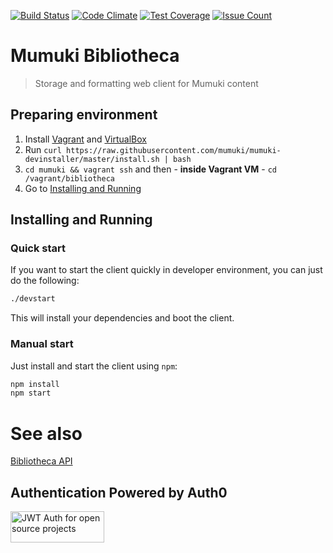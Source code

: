 [![Build Status](https://travis-ci.org/mumuki/mumuki-bibliotheca.svg?branch=master)](https://travis-ci.org/mumuki/mumuki-bibliotheca)
[![Code Climate](https://codeclimate.com/github/mumuki/mumuki-bibliotheca/badges/gpa.svg)](https://codeclimate.com/github/mumuki/mumuki-bibliotheca)
[![Test Coverage](https://codeclimate.com/github/mumuki/mumuki-bibliotheca/badges/coverage.svg)](https://codeclimate.com/github/mumuki/mumuki-bibliotheca)
[![Issue Count](https://codeclimate.com/github/mumuki/mumuki-bibliotheca/badges/issue_count.svg)](https://codeclimate.com/github/mumuki/mumuki-bibliotheca)

# Mumuki Bibliotheca
> Storage and formatting web client for Mumuki content

## Preparing environment

1. Install [Vagrant](https://www.vagrantup.com/downloads.html) and [VirtualBox](https://www.virtualbox.org/wiki/Downloads)
2. Run `curl https://raw.githubusercontent.com/mumuki/mumuki-devinstaller/master/install.sh | bash`
3. `cd mumuki && vagrant ssh` and then - **inside Vagrant VM** - `cd /vagrant/bibliotheca`
4. Go to [Installing and Running](#installing-and-running)


## Installing and Running

### Quick start

If you want to start the client quickly in developer environment,
you can just do the following:

```bash
./devstart
```

This will install your dependencies and boot the client.

### Manual start

Just install and start the client using `npm`:

```bash
npm install
npm start
```

# See also
[Bibliotheca API](https://github.com/mumuki/mumuki-bibliotheca-api)

## Authentication Powered by Auth0

<a width="150" height="50" href="https://auth0.com/" target="_blank" alt="Single Sign On & Token Based Authentication - Auth0"><img width="150" height="50" alt="JWT Auth for open source projects" src="http://cdn.auth0.com/oss/badges/a0-badge-dark.png"/></a>
